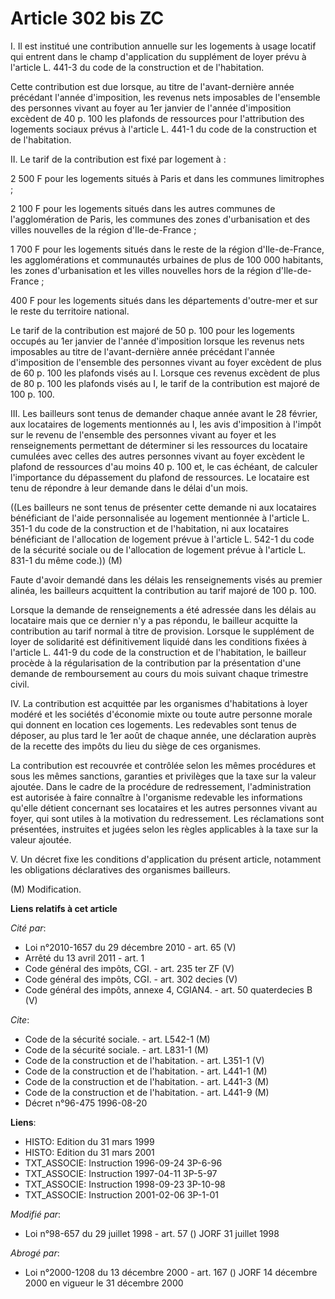 # Article 302 bis ZC

I. Il est institué une contribution annuelle sur les logements à usage locatif qui entrent dans le champ d'application du
supplément de loyer prévu à l'article L. 441-3 du code de la construction et de l'habitation.

Cette contribution est due lorsque, au titre de l'avant-dernière année précédant l'année d'imposition, les revenus nets
imposables de l'ensemble des personnes vivant au foyer au 1er janvier de l'année d'imposition excèdent de 40 p. 100 les
plafonds de ressources pour l'attribution des logements sociaux prévus à l'article L. 441-1 du code de la construction et de
l'habitation.

II. Le tarif de la contribution est fixé par logement à :

2 500 F pour les logements situés à Paris et dans les communes limitrophes ;

2 100 F pour les logements situés dans les autres communes de l'agglomération de Paris, les communes des zones d'urbanisation
et des villes nouvelles de la région d'Ile-de-France ;

1 700 F pour les logements situés dans le reste de la région d'Ile-de-France, les agglomérations et communautés urbaines de
plus de 100 000 habitants, les zones d'urbanisation et les villes nouvelles hors de la région d'Ile-de-France ;

400 F pour les logements situés dans les départements d'outre-mer et sur le reste du territoire national.

Le tarif de la contribution est majoré de 50 p. 100 pour les logements occupés au 1er janvier de l'année d'imposition lorsque
les revenus nets imposables au titre de l'avant-dernière année précédant l'année d'imposition de l'ensemble des personnes
vivant au foyer excèdent de plus de 60 p. 100 les plafonds visés au I. Lorsque ces revenus excèdent de plus de 80 p. 100 les
plafonds visés au I, le tarif de la contribution est majoré de 100 p. 100.

III. Les bailleurs sont tenus de demander chaque année avant le 28 février, aux locataires de logements mentionnés au I, les
avis d'imposition à l'impôt sur le revenu de l'ensemble des personnes vivant au foyer et les renseignements permettant de
déterminer si les ressources du locataire cumulées avec celles des autres personnes vivant au foyer excèdent le plafond de
ressources d'au moins 40 p. 100 et, le cas échéant, de calculer l'importance du dépassement du plafond de ressources. Le
locataire est tenu de répondre à leur demande dans le délai d'un mois.

((Les bailleurs ne sont tenus de présenter cette demande ni aux locataires bénéficiant de l'aide personnalisée au logement
mentionnée à l'article L. 351-1 du code de la construction et de l'habitation, ni aux locataires bénéficiant de l'allocation
de logement prévue à l'article L. 542-1 du code de la sécurité sociale ou de l'allocation de logement prévue à l'article L.
831-1 du même code.)) (M)

Faute d'avoir demandé dans les délais les renseignements visés au premier alinéa, les bailleurs acquittent la contribution au
tarif majoré de 100 p. 100.

Lorsque la demande de renseignements a été adressée dans les délais au locataire mais que ce dernier n'y a pas répondu, le
bailleur acquitte la contribution au tarif normal à titre de provision. Lorsque le supplément de loyer de solidarité est
définitivement liquidé dans les conditions fixées à l'article L. 441-9 du code de la construction et de l'habitation, le
bailleur procède à la régularisation de la contribution par la présentation d'une demande de remboursement au cours du mois
suivant chaque trimestre civil.

IV. La contribution est acquittée par les organismes d'habitations à loyer modéré et les sociétés d'économie mixte ou toute
autre personne morale qui donnent en location ces logements. Les redevables sont tenus de déposer, au plus tard le 1er août
de chaque année, une déclaration auprès de la recette des impôts du lieu du siège de ces organismes.

La contribution est recouvrée et contrôlée selon les mêmes procédures et sous les mêmes sanctions, garanties et privilèges
que la taxe sur la valeur ajoutée. Dans le cadre de la procédure de redressement, l'administration est autorisée à faire
connaître à l'organisme redevable les informations qu'elle détient concernant ses locataires et les autres personnes vivant
au foyer, qui sont utiles à la motivation du redressement. Les réclamations sont présentées, instruites et jugées selon les
règles applicables à la taxe sur la valeur ajoutée.

V. Un décret fixe les conditions d'application du présent article, notamment les obligations déclaratives des organismes
bailleurs.

(M) Modification.

**Liens relatifs à cet article**

_Cité par_:

  - Loi n°2010-1657 du 29 décembre 2010 - art. 65 (V)
  - Arrêté du 13 avril 2011 - art. 1
  - Code général des impôts, CGI. - art. 235 ter ZF (V)
  - Code général des impôts, CGI. - art. 302 decies (V)
  - Code général des impôts, annexe 4, CGIAN4. - art. 50 quaterdecies B (V)

_Cite_:

  - Code de la sécurité sociale. - art. L542-1 (M)
  - Code de la sécurité sociale. - art. L831-1 (M)
  - Code de la construction et de l'habitation. - art. L351-1 (V)
  - Code de la construction et de l'habitation. - art. L441-1 (M)
  - Code de la construction et de l'habitation. - art. L441-3 (M)
  - Code de la construction et de l'habitation. - art. L441-9 (M)
  - Décret n°96-475 1996-08-20

**Liens**:

  - HISTO: Edition du 31 mars 1999
  - HISTO: Edition du 31 mars 2001
  - TXT_ASSOCIE: Instruction 1996-09-24 3P-6-96
  - TXT_ASSOCIE: Instruction 1997-04-11 3P-5-97
  - TXT_ASSOCIE: Instruction 1998-09-23 3P-10-98
  - TXT_ASSOCIE: Instruction 2001-02-06 3P-1-01

_Modifié par_:

  - Loi n°98-657 du 29 juillet 1998 - art. 57 () JORF 31 juillet 1998

_Abrogé par_:

  - Loi n°2000-1208 du 13 décembre 2000 - art. 167 () JORF 14 décembre 2000 en vigueur le 31 décembre 2000

